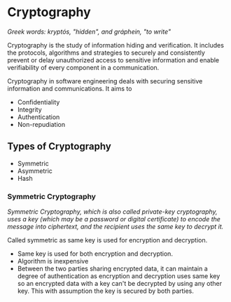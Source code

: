 # Cryptography

*Greek words: kryptós, "hidden", and gráphein, "to write"*

Cryptography is the study of information hiding and verification. It includes the
protocols, algorithms and strategies to securely and consistently prevent or delay
unauthorized access to sensitive information and enable verifiability of every
component in a communication.

Cryptography in software engineering deals with securing sensitive information
and communications. It aims to

- Confidentiality
- Integrity
- Authentication
- Non-repudiation


## Types of Cryptography

- Symmetric
- Asymmetric
- Hash

### Symmetric Cryptography

*Symmetric Cryptography, which is also called private-key cryptography, uses a
key (which may be a password or digital certificate) to encode the message into
ciphertext, and the recipient uses the same key to decrypt it.*

Called symmetric as same key is used for encryption and decryption.

- Same key is used for both encryption and decryption.
- Algorithm is inexpensive
- Between the two parties sharing encrypted data, it can maintain a degree of authentication
as encryption and decryption uses same key so an encrypted data with a key can't
be decrypted by using any other key. This with assumption the key is secured by both
parties.
